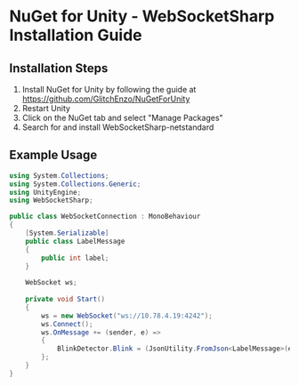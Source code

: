 # NuGet for Unity - WebSocketSharp Installation Guide

## Installation Steps

1. Install NuGet for Unity by following the guide at https://github.com/GlitchEnzo/NuGetForUnity
2. Restart Unity
3. Click on the NuGet tab and select "Manage Packages"
4. Search for and install WebSocketSharp-netstandard

## Example Usage

```csharp
using System.Collections;
using System.Collections.Generic;
using UnityEngine;
using WebSocketSharp;

public class WebSocketConnection : MonoBehaviour
{
    [System.Serializable]
    public class LabelMessage
    {
        public int label;
    }
    
    WebSocket ws;
    
    private void Start()
    {
        ws = new WebSocket("ws://10.78.4.19:4242");
        ws.Connect();
        ws.OnMessage += (sender, e) =>
        {
            BlinkDetector.Blink = (JsonUtility.FromJson<LabelMessage>(e.Data).label == 1);
        };
    }
}
```
